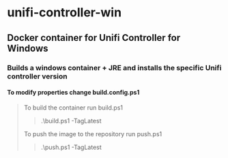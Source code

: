 # unifi-controller-win
## Docker container for Unifi Controller for Windows
### Builds a windows container + JRE and installs the specific Unifi controller version
#### To modify properties change build.config.ps1

> To build the container run build.ps1
>
> > .\build.ps1 -TagLatest
>
> To push the image to the repository run push.ps1
>
> > .\push.ps1 -TagLatest
